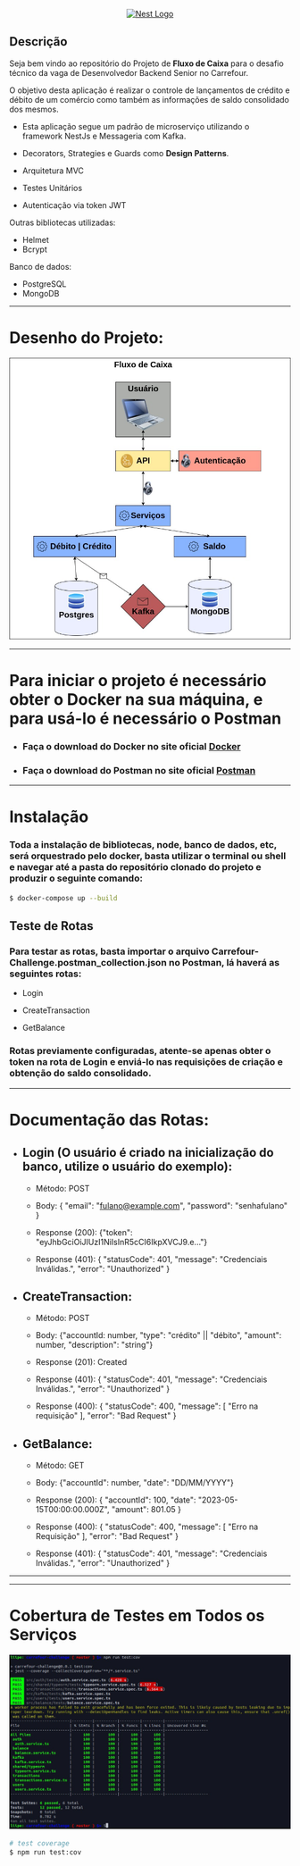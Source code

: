 <p align="center">
  <a href="http://nestjs.com/" target="blank"><img src="https://nestjs.com/img/logo-small.svg" width="200" alt="Nest Logo" /></a>
</p>

[circleci-image]: https://img.shields.io/circleci/build/github/nestjs/nest/master?token=abc123def456
[circleci-url]: https://circleci.com/gh/nestjs/nest

## Descrição

Seja bem vindo ao repositório do Projeto de <b>Fluxo de Caixa</b> para o desafio técnico da vaga de Desenvolvedor Backend Senior no Carrefour.

O objetivo desta aplicação é realizar o controle de lançamentos de crédito e débito de um comércio como também as informações de saldo consolidado dos mesmos.

- Esta aplicação segue um padrão de microserviço utilizando o framework NestJs e Messageria com Kafka.

- Decorators, Strategies e Guards como <b>Design Patterns</b>.

- Arquitetura MVC

- Testes Unitários

- Autenticação via token JWT

Outras bibliotecas utilizadas:

- Helmet
- Bcrypt

Banco de dados:

- PostgreSQL
- MongoDB

---

# Desenho do Projeto:

![Desenho do Projeto](Carrefour-Challenge-Diagram.jpg)

---

# Para iniciar o projeto é necessário obter o <strong>Docker</strong> na sua máquina, e para usá-lo é necessário o <strong>Postman</strong>

- ### Faça o download do Docker no site oficial <a href="https://www.docker.com/get-started/" target="_blank">Docker</a>

- ### Faça o download do Postman no site oficial <a href="https://www.postman.com/downloads/" target="_blank">Postman</a>

---

# Instalação

### Toda a instalação de bibliotecas, node, banco de dados, etc, será orquestrado pelo docker, basta utilizar o terminal ou shell e navegar até a pasta do repositório clonado do projeto e produzir o seguinte comando:

```bash
$ docker-compose up --build
```

## Teste de Rotas

### Para testar as rotas, basta importar o arquivo Carrefour-Challenge.postman_collection.json no Postman, lá haverá as seguintes rotas:

- Login

- CreateTransaction

- GetBalance

### Rotas previamente configuradas, atente-se apenas obter o token na rota de Login e enviá-lo nas requisições de criação e obtenção do saldo consolidado.

---

# Documentação das Rotas:

- ## Login (O usuário é criado na inicialização do banco, utilize o usuário do exemplo):

  - Método: POST
  - Body: {
    "email": "fulano@example.com",
    "password": "senhafulano" }

  - Response (200): {"token": "eyJhbGciOiJIUzI1NiIsInR5cCI6IkpXVCJ9.e..."}
  - Response (401): {
    "statusCode": 401,
    "message": "Credenciais Inválidas.",
    "error": "Unauthorized"
    }

- ## CreateTransaction:

  - Método: POST
  - Body: {"accountId: number, "type": "crédito" || "débito", "amount": number, "description": "string"}

  - Response (201): Created
  - Response (401): {
    "statusCode": 401,
    "message": "Credenciais Inválidas.",
    "error": "Unauthorized"
    }
  - Response (400): {
    "statusCode": 400,
    "message": [
    "Erro na requisição"
    ],
    "error": "Bad Request"
    }

- ## GetBalance:

  - Método: GET
  - Body: {"accountId": number, "date": "DD/MM/YYYY"}

  - Response (200): {
    "accountId": 100,
    "date": "2023-05-15T00:00:00.000Z",
    "amount": 801.05
    }

  - Response (400): {
    "statusCode": 400,
    "message": [
    "Erro na Requisição"
    ],
    "error": "Bad Request"
    }

  - Response (401): {
    "statusCode": 401,
    "message": "Credenciais Inválidas.",
    "error": "Unauthorized"
    }

---

---

# Cobertura de Testes em Todos os Serviços

![Cobertura de testes](cobertura-testes.jpeg)

```bash
# test coverage
$ npm run test:cov
```
